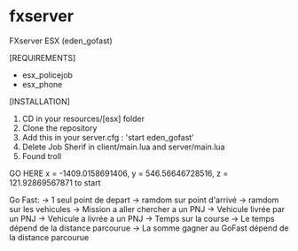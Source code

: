 # fxserver
FXserver ESX (eden_gofast)

[REQUIREMENTS]

  * esx_policejob
  * esx_phone 


[INSTALLATION]

1) CD in your resources/[esx] folder
2) Clone the repository
3) Add this in your server.cfg : 'start eden_gofast'
4) Delete Job Sherif in client/main.lua and server/main.lua 
6) Found troll


GO HERE x = -1409.0158691406, y = 546.56646728516, z = 121.92869567871 to start

Go Fast: 
-> 1 seul point de depart 
-> ramdom sur point d'arrivé 
-> ramdom sur les vehicules
-> Mission a aller chercher a un PNJ
-> Vehicule livrée par un PNJ
-> Vehicule a livrée a un PNJ 
-> Temps sur la course
-> Le temps dépend de la distance parcourue 
-> La somme gagner au GoFast dépend de la distance parcourue 
